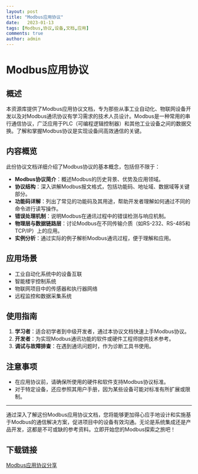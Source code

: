 ```yaml
---
layout: post
title: "Modbus应用协议"
date:   2023-01-13
tags: [Modbus,协议,设备,文档,应用]
comments: true
author: admin
---
```

# Modbus应用协议

## 概述

本资源库提供了Modbus应用协议文档，专为那些从事工业自动化、物联网设备开发以及对Modbus通讯协议有学习需求的技术人员设计。Modbus是一种常用的串行通信协议，广泛应用于PLC（可编程逻辑控制器）和其他工业设备之间的数据交换。了解和掌握Modbus协议是实现设备间高效通信的关键。

## 内容概览

此份协议文档详细介绍了Modbus协议的基本概念，包括但不限于：

- **Modbus协议简介**：概述Modbus的历史背景、优势及应用领域。
- **协议结构**：深入讲解Modbus报文格式，包括功能码、地址域、数据域等关键部分。
- **功能码详解**：列出了常见的功能码及其用途，帮助开发者理解如何通过不同的命令进行读写操作。
- **错误处理机制**：说明Modbus在通讯过程中的错误检测与响应机制。
- **物理层与数据链路层**：讨论Modbus在不同传输介质（如RS-232、RS-485和TCP/IP）上的应用。
- **实例分析**：通过实际的例子解析Modbus通讯过程，便于理解和应用。

## 应用场景

- 工业自动化系统中的设备互联
- 智能楼宇控制系统
- 物联网项目中的传感器和执行器网络
- 远程监控和数据采集系统

## 使用指南

1. **学习者**：适合初学者到中级开发者，通过本协议文档快速上手Modbus协议。
2. **开发者**：为实现Modbus通讯功能的软件或硬件工程师提供技术参考。
3. **调试与故障排查**：在遇到通讯问题时，作为诊断工具书使用。

## 注意事项

- 在应用协议前，请确保所使用的硬件和软件支持Modbus协议标准。
- 对于特定设备，还应参照其用户手册，因为某些设备可能对标准有所扩展或限制。

---

通过深入了解这份Modbus应用协议文档，您将能够更加得心应手地设计和实施基于Modbus的通信解决方案，促进项目中的设备有效沟通。无论是系统集成还是产品开发，这都是不可或缺的参考资料。立即开始您的Modbus探索之旅吧！

## 下载链接

[Modbus应用协议分享](https://pan.quark.cn/s/eac006a91f3b)